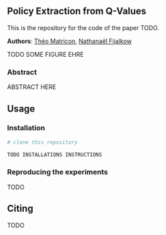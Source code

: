 ## Policy Extraction from Q-Values

This is the repository for the code of the paper TODO.

**Authors**:
[Théo Matricon](https://theomat.github.io/), [Nathanaël Fijalkow](https://nathanael-fijalkow.github.io/)


TODO SOME FIGURE EHRE
### Abstract

ABSTRACT HERE

## Usage

### Installation

```bash
# clone this repository

TODO INSTALLATIONS INSTRUCTIONS
```


### Reproducing the experiments

TODO

## Citing

TODO
